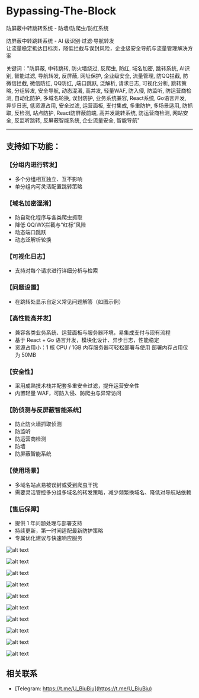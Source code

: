 # Bypassing-The-Block
防屏蔽中转跳转系统 - 防墙/防爬虫/防红系统

防屏蔽中转跳转系统 - AI 级识别·过滤·导航转发  
让流量稳定抵达目标页，降低拦截与误封风险，企业级安全导航与流量管理解决方案

关键词："防屏蔽, 中转跳转, 防火墙绕过, 反爬虫, 防红, 域名加密, 跳转系统, AI识别, 智能过滤, 导航转发, 反屏蔽, 网址保护, 企业级安全, 流量管理, 防QQ拦截, 防微信拦截, 微信防红, QQ防红, ,端口跳跃, 泛解析, 请求日志, 可视化分析, 跳转策略, 分组转发, 安全导航, 动态混淆, 高并发, 轻量WAF, 防入侵, 防监听, 防运营商检测, 自动化防护, 多域名轮换, 误封防护, 业务系统兼容, React系统, Go语言开发, 异步日志, 低资源占用, 安全过滤, 运营面板, 支付集成, 多重防护, 多场景适用, 防抓取, 反检测, 站点防护, React防屏蔽前端, 高并发跳转系统, 防运营商检测, 网站安全, 反监听跳转, 反屏蔽智能系统, 企业流量安全, 智能导航"

---

## 支持如下功能：

### 【分组内进行转发】
- 多个分组相互独立、互不影响
- 单分组内可灵活配置跳转策略

### 【域名加密混淆】
- 防自动化程序与各类爬虫抓取
- 降低 QQ/WX拦截与“红标”风险
- 动态端口跳跃
- 动态泛解析轮换

### 【可视化日志】
- 支持对每个请求进行详细分析与检索

### 【问题设置】
- 在跳转处显示自定义常见问题解答（如图示例）

### 【高性能高并发】
- 兼容各类业务系统、运营面板与服务器环境，易集成支付与现有流程
- 基于 React + Go 语言开发，模块化设计、异步日志，性能稳定
- 资源占用小：1 核 CPU / 1GB 内存服务器可轻松部署与使用 部署内存占用仅为 50MB

### 【安全性】
- 采用成熟技术栈并配套多重安全过滤，提升运营安全性
- 内置轻量 WAF，可防入侵、防爬虫与异常访问

### 【防侦测与反屏蔽智能系统】
- 防止防火墙抓取侦测
- 防监听
- 防运营商检测
- 防墙
- 防屏蔽智能系统

### 【使用场景】
- 多域名站点易被误封或受到爬虫干扰
- 需要灵活管控多分组多域名的转发策略，减少频繁换域名、降低对导航站依赖

### 【售后保障】
- 提供 1 年问题处理与部署支持
- 持续更新，第一时间适配最新防护策略
- 专属优化建议与快速响应服务

![alt text](assets/3cf1de41569f02d70c9a34b24651da3f.png)

![alt text](assets/3744bf4ef60c95e2c58ec0db82d12e69.png)

![alt text](assets/990f33b01f6ad5f25900cb06e518aaa6.png)

![alt text](assets/38ecfc2f533d24136a1a28cec0210a04.png)

![alt text](assets/fccbe89afc5df92fd07869df37cd878a.png)

![alt text](assets/57f4fb63f5aa54692d012395d8da8842.png)

![alt text](assets/19ea5535456d61a8cb1d987ab30d0226.png)

![alt text](assets/332fb9b88c838ec1f8b4a55f40428a4c.png)

![alt text](assets/8f7d3d13bfec87b001990245ac5934ac.png)

![alt text](assets/2d367f68ffac887d36bc70db545cf815.png)

## 相关联系
 - [Telegram: https://t.me/U_BiuBiu](https://t.me/U_BiuBiu)